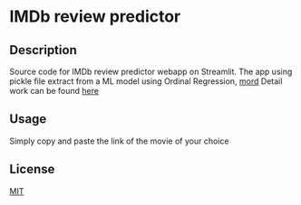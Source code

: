 # IMDb review predictor 

## Description

Source code for IMDb review predictor webapp on Streamlit.
The app using pickle file extract from a ML model using Ordinal Regression, [mord](https://pythonhosted.org/mord/) 
Detail work can be found [here](https://github.com/hungpham89/IMDB_review_predictor)

## Usage

Simply copy and paste the link of the movie of your choice

## License
[MIT](https://choosealicense.com/licenses/mit/)